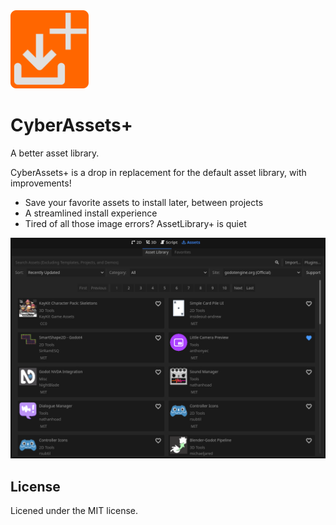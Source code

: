 <img src="logo.png" width="125">

# CyberAssets+

A better asset library.

CyberAssets+ is a drop in replacement for the default asset library, with improvements!
- Save your favorite assets to install later, between projects
- A streamlined install experience
- Tired of all those image errors? AssetLibrary+ is quiet

![Screenshot](./preview.png)

## License
Licened under the MIT license.
